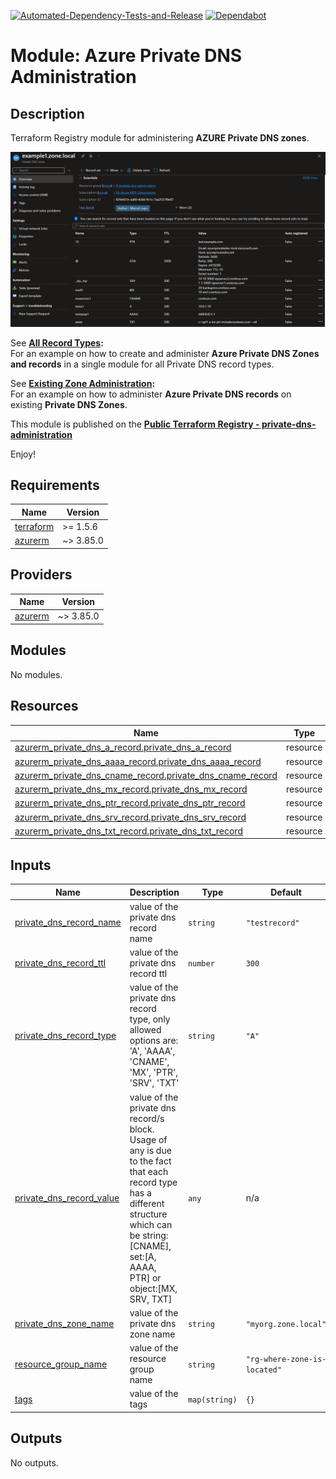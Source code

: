[![Automated-Dependency-Tests-and-Release](https://github.com/Pwd9000-ML/terraform-azurerm-private-dns-administration/actions/workflows/dependency-tests.yml/badge.svg)](https://github.com/Pwd9000-ML/terraform-azurerm-private-dns-administration/actions/workflows/dependency-tests.yml) [![Dependabot](https://badgen.net/badge/Dependabot/enabled/green?icon=dependabot)](https://dependabot.com/)

# Module: Azure Private DNS Administration

## Description

Terraform Registry module for administering **AZURE Private DNS zones**.  

![image.png](https://raw.githubusercontent.com/Pwd9000-ML/terraform-azurerm-private-dns-administration/master/assets/example1.png)

See **[All Record Types](https://github.com/Pwd9000-ML/terraform-azurerm-private-dns-administration/tree/master/examples/all_record_types):**  
For an example on how to create and administer **Azure Private DNS Zones and records** in a single module for all Private DNS record types.  

See **[Existing Zone Administration](https://github.com/Pwd9000-ML/terraform-azurerm-private-dns-administration/tree/master/examples/exisiting_zone_administration):**  
For an example on how to administer **Azure Private DNS records** on existing **Private DNS Zones**.  

This module is published on the **[Public Terraform Registry - private-dns-administration](https://registry.terraform.io/modules/Pwd9000-ML/private-dns-administration/azurerm/latest)**  

Enjoy!

<!-- BEGIN_TF_DOCS -->
## Requirements

| Name | Version |
|------|---------|
| <a name="requirement_terraform"></a> [terraform](#requirement\_terraform) | >= 1.5.6 |
| <a name="requirement_azurerm"></a> [azurerm](#requirement\_azurerm) | ~> 3.85.0 |

## Providers

| Name | Version |
|------|---------|
| <a name="provider_azurerm"></a> [azurerm](#provider\_azurerm) | ~> 3.85.0 |

## Modules

No modules.

## Resources

| Name | Type |
|------|------|
| [azurerm_private_dns_a_record.private_dns_a_record](https://registry.terraform.io/providers/hashicorp/azurerm/latest/docs/resources/private_dns_a_record) | resource |
| [azurerm_private_dns_aaaa_record.private_dns_aaaa_record](https://registry.terraform.io/providers/hashicorp/azurerm/latest/docs/resources/private_dns_aaaa_record) | resource |
| [azurerm_private_dns_cname_record.private_dns_cname_record](https://registry.terraform.io/providers/hashicorp/azurerm/latest/docs/resources/private_dns_cname_record) | resource |
| [azurerm_private_dns_mx_record.private_dns_mx_record](https://registry.terraform.io/providers/hashicorp/azurerm/latest/docs/resources/private_dns_mx_record) | resource |
| [azurerm_private_dns_ptr_record.private_dns_ptr_record](https://registry.terraform.io/providers/hashicorp/azurerm/latest/docs/resources/private_dns_ptr_record) | resource |
| [azurerm_private_dns_srv_record.private_dns_srv_record](https://registry.terraform.io/providers/hashicorp/azurerm/latest/docs/resources/private_dns_srv_record) | resource |
| [azurerm_private_dns_txt_record.private_dns_txt_record](https://registry.terraform.io/providers/hashicorp/azurerm/latest/docs/resources/private_dns_txt_record) | resource |

## Inputs

| Name | Description | Type | Default | Required |
|------|-------------|------|---------|:--------:|
| <a name="input_private_dns_record_name"></a> [private\_dns\_record\_name](#input\_private\_dns\_record\_name) | value of the private dns record name | `string` | `"testrecord"` | no |
| <a name="input_private_dns_record_ttl"></a> [private\_dns\_record\_ttl](#input\_private\_dns\_record\_ttl) | value of the private dns record ttl | `number` | `300` | no |
| <a name="input_private_dns_record_type"></a> [private\_dns\_record\_type](#input\_private\_dns\_record\_type) | value of the private dns record type, only allowed options are: 'A', 'AAAA', 'CNAME', 'MX', 'PTR', 'SRV', 'TXT' | `string` | `"A"` | no |
| <a name="input_private_dns_record_value"></a> [private\_dns\_record\_value](#input\_private\_dns\_record\_value) | value of the private dns record/s block. Usage of any is due to the fact that each record type has a different structure which can be string:[CNAME], set:[A, AAAA, PTR] or object:[MX, SRV, TXT] | `any` | n/a | yes |
| <a name="input_private_dns_zone_name"></a> [private\_dns\_zone\_name](#input\_private\_dns\_zone\_name) | value of the private dns zone name | `string` | `"myorg.zone.local"` | no |
| <a name="input_resource_group_name"></a> [resource\_group\_name](#input\_resource\_group\_name) | value of the resource group name | `string` | `"rg-where-zone-is-located"` | no |
| <a name="input_tags"></a> [tags](#input\_tags) | value of the tags | `map(string)` | `{}` | no |

## Outputs

No outputs.
<!-- END_TF_DOCS -->